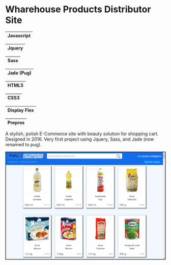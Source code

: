 # Wharehouse Products Distributor Site

|Javascript|
|:---:|

|Jquery|
|:---:|

|Sass|
|:---:|

|Jade (Pug)|
|:---:|

|HTML5|
|:---:|

|CSS3|
|:---:|

|Display Flex|
|:---:|

|Prepros|
|:---:|

A stylish, polish E-Commerce site with beauty solution for shopping cart.
Designed in 2016. Very first project using Jquery, Sass, and Jade (now renamed to pug).

![](./img/page.gif)
